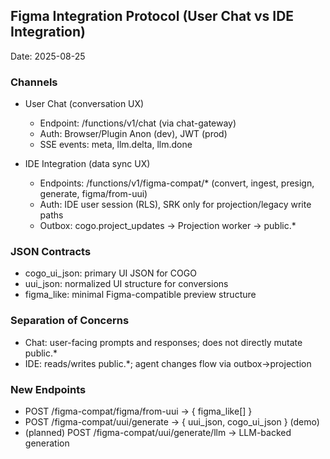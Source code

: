 ## Figma Integration Protocol (User Chat vs IDE Integration)

Date: 2025-08-25

### Channels
- User Chat (conversation UX)
  - Endpoint: /functions/v1/chat (via chat-gateway)
  - Auth: Browser/Plugin Anon (dev), JWT (prod)
  - SSE events: meta, llm.delta, llm.done

- IDE Integration (data sync UX)
  - Endpoints: /functions/v1/figma-compat/* (convert, ingest, presign, generate, figma/from-uui)
  - Auth: IDE user session (RLS), SRK only for projection/legacy write paths
  - Outbox: cogo.project_updates → Projection worker → public.*

### JSON Contracts
- cogo_ui_json: primary UI JSON for COGO
- uui_json: normalized UI structure for conversions
- figma_like: minimal Figma-compatible preview structure

### Separation of Concerns
- Chat: user-facing prompts and responses; does not directly mutate public.*
- IDE: reads/writes public.*; agent changes flow via outbox→projection

### New Endpoints
- POST /figma-compat/figma/from-uui → { figma_like[] }
- POST /figma-compat/uui/generate → { uui_json, cogo_ui_json } (demo)
- (planned) POST /figma-compat/uui/generate/llm → LLM-backed generation


